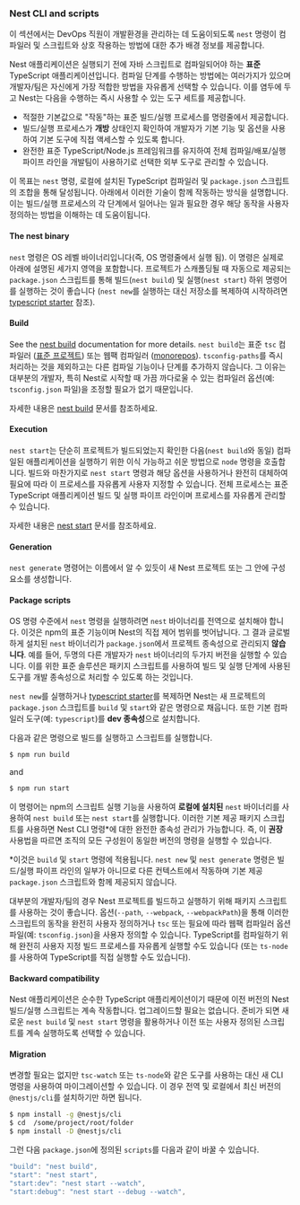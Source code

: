 ### Nest CLI and scripts

이 섹션에서는 DevOps 직원이 개발환경을 관리하는 데 도움이되도록 `nest` 명령이 컴파일러 및 스크립트와 상호 작용하는 방법에 대한 추가 배경 정보를 제공합니다.

Nest 애플리케이션은 실행되기 전에 자바 스크립트로 컴파일되어야 하는 **표준** TypeScript 애플리케이션입니다. 컴파일 단계를 수행하는 방법에는 여러가지가 있으며 개발자/팀은 자신에게 가장 적합한 방법을 자유롭게 선택할 수 있습니다. 이를 염두에 두고 Nest는 다음을 수행하는 즉시 사용할 수 있는 도구 세트를 제공합니다.

- 적절한 기본값으로 "작동"하는 표준 빌드/실행 프로세스를 명령줄에서 제공합니다.
- 빌드/실행 프로세스가 **개방** 상태인지 확인하여 개발자가 기본 기능 및 옵션을 사용하여 기본 도구에 직접 액세스할 수 있도록 합니다.
- 완전한 표준 TypeScript/Node.js 프레임워크를 유지하여 전체 컴파일/배포/실행 파이프 라인을 개발팀이 사용하기로 선택한 외부 도구로 관리할 수 있습니다.

이 목표는 `nest` 명령, 로컬에 설치된 TypeScript 컴파일러 및 `package.json` 스크립트의 조합을 통해 달성됩니다. 아래에서 이러한 기술이 함께 작동하는 방식을 설명합니다. 이는 빌드/실행 프로세스의 각 단계에서 일어나는 일과 필요한 경우 해당 동작을 사용자 정의하는 방법을 이해하는 데 도움이됩니다.

#### The nest binary

`nest` 명령은 OS 레벨 바이너리입니다(즉, OS 명령줄에서 실행 됨). 이 명령은 실제로 아래에 설명된 세가지 영역을 포함합니다. 프로젝트가 스캐폴딩될 때 자동으로 제공되는 `package.json` 스크립트를 통해 빌드(`nest build`) 및 실행(`nest start`) 하위 명령어를 실행하는 것이 좋습니다 (`nest new`를 실행하는 대신 저장소를 복제하여 시작하려면 [typescript starter](https://github.com/nestjs/typescript-starter) 참조).

#### Build

See the [nest build](/cli/usages#nest-build) documentation for more details.
`nest build`는 표준 `tsc` 컴파일러 ([표준 프로젝트](/cli/overview#project-structure)) 또는 웹팩 컴파일러 ([monorepos](/cli/overview#project-structure)). `tsconfig-paths`를 즉시 처리하는 것을 제외하고는 다른 컴파일 기능이나 단계를 추가하지 않습니다. 그 이유는 대부분의 개발자, 특히 Nest로 시작할 때 가끔 까다로울 수 있는 컴파일러 옵션(예: `tsconfig.json` 파일)을 조정할 필요가 없기 때문입니다.

자세한 내용은 [nest build](/cli/usages#nest-build) 문서를 참조하세요.

#### Execution

`nest start`는 단순히 프로젝트가 빌드되었는지 확인한 다음(`nest build`와 동일) 컴파일된 애플리케이션을 실행하기 위한 이식 가능하고 쉬운 방법으로 `node` 명령을 호출합니다. 빌드와 마찬가지로 `nest start` 명령과 해당 옵션을 사용하거나 완전히 대체하여 필요에 따라 이 프로세스를 자유롭게 사용자 지정할 수 있습니다. 전체 프로세스는 표준 TypeScript 애플리케이션 빌드 및 실행 파이프 라인이며 프로세스를 자유롭게 관리할 수 있습니다.

자세한 내용은 [nest start](/cli/usages#nest-start) 문서를 참조하세요.

#### Generation

`nest generate` 명령어는 이름에서 알 수 있듯이 새 Nest 프로젝트 또는 그 안에 구성 요소를 생성합니다.

#### Package scripts

OS 명령 수준에서 `nest` 명령을 실행하려면 `nest` 바이너리를 전역으로 설치해야 합니다. 이것은 npm의 표준 기능이며 Nest의 직접 제어 범위를 벗어납니다. 그 결과 글로벌하게 설치된 `nest` 바이너리가 `package.json`에서 프로젝트 종속성으로 관리되지 **않습니다**. 예를 들어, 두명의 다른 개발자가 `nest` 바이너리의 두가지 버전을 실행할 수 있습니다. 이를 위한 표준 솔루션은 패키지 스크립트를 사용하여 빌드 및 실행 단계에 사용된 도구를 개발 종속성으로 처리할 수 있도록 하는 것입니다.

`nest new`를 실행하거나 [typescript starter](https://github.com/nestjs/typescript-starter)를 복제하면 Nest는 새 프로젝트의 `package.json` 스크립트를 `build` 및 `start`와 같은 명령으로 채웁니다. 또한 기본 컴파일러 도구(예: `typescript`)를 **dev 종속성**으로 설치합니다.

다음과 같은 명령으로 빌드를 실행하고 스크립트를 실행합니다.

```bash
$ npm run build
```

and

```bash
$ npm run start
```

이 명령어는 npm의 스크립트 실행 기능을 사용하여 **로컬에 설치된** `nest` 바이너리를 사용하여 `nest build` 또는 `nest start`를 실행합니다. 이러한 기본 제공 패키지 스크립트를 사용하면 Nest CLI 명령\*에 대한 완전한 종속성 관리가 가능합니다. 즉, 이 **권장** 사용법을 따르면 조직의 모든 구성원이 동일한 버전의 명령을 실행할 수 있습니다.

\*이것은 `build` 및 `start` 명령에 적용됩니다. `nest new` 및 `nest generate` 명령은 빌드/실행 파이프 라인의 일부가 아니므로 다른 컨텍스트에서 작동하며 기본 제공 `package.json` 스크립트와 함께 제공되지 않습니다.

대부분의 개발자/팀의 경우 Nest 프로젝트를 빌드하고 실행하기 위해 패키지 스크립트를 사용하는 것이 좋습니다. 옵션(`--path`, `--webpack`, `--webpackPath`)을 통해 이러한 스크립트의 동작을 완전히 사용자 정의하거나 `tsc` 또는 필요에 따라 웹팩 컴파일러 옵션 파일(예: `tsconfig.json`)을 사용자 정의할 수 있습니다. TypeScript를 컴파일하기 위해 완전히 사용자 지정 빌드 프로세스를 자유롭게 실행할 수도 있습니다 (또는 `ts-node`를 사용하여 TypeScript를 직접 실행할 수도 있습니다).

#### Backward compatibility

Nest 애플리케이션은 순수한 TypeScript 애플리케이션이기 때문에 이전 버전의 Nest 빌드/실행 스크립트는 계속 작동합니다. 업그레이드할 필요는 없습니다. 준비가 되면 새로운 `nest build` 및 `nest start` 명령을 활용하거나 이전 또는 사용자 정의된 스크립트를 계속 실행하도록 선택할 수 있습니다.

#### Migration

변경할 필요는 없지만 `tsc-watch` 또는 `ts-node`와 같은 도구를 사용하는 대신 새 CLI 명령을 사용하여 마이그레이션할 수 있습니다. 이 경우 전역 및 로컬에서 최신 버전의 `@nestjs/cli`를 설치하기만 하면 됩니다.

```bash
$ npm install -g @nestjs/cli
$ cd  /some/project/root/folder
$ npm install -D @nestjs/cli
```

그런 다음 `package.json`에 정의된 `scripts`를 다음과 같이 바꿀 수 있습니다.

```typescript
"build": "nest build",
"start": "nest start",
"start:dev": "nest start --watch",
"start:debug": "nest start --debug --watch",
```

